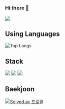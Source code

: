### Hi there 👋
<a href="https://hits.seeyoufarm.com"><img src="https://hits.seeyoufarm.com/api/count/incr/badge.svg?url=https%3A%2F%2Fgithub.com%2Fdahyuniiiiii&count_bg=%2379C83D&title_bg=%23555555&icon=&icon_color=%23E7E7E7&title=Today+%26+Total&edge_flat=false"/></a>


## Using Languages
![Top Langs](https://github-readme-stats.vercel.app/api/top-langs/?username=dahyuniiiiii&layout=compact)

## Stack

<div style={display:flex; gap:50px;}>
  <img src="https://img.shields.io/badge/html5-E34F26?style=flat&logo=html5&logoColor=white">
  <img src="https://img.shields.io/badge/css-1572B6?style=flat&logo=css3&logoColor=white">
  <img src="https://img.shields.io/badge/python-3670A0?style=flat&logo=python&logoColor=ffdd54">

  
## Baekjoon
[![Solved.ac 프로필](http://mazassumnida.wtf/api/v2/generate_badge?boj=imcute0703123)](https://solved.ac/imcute0703123)

